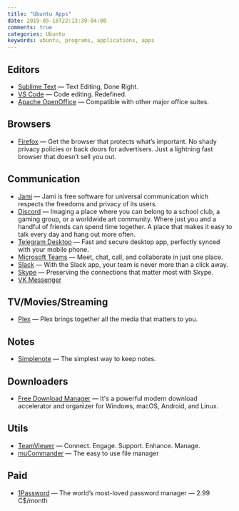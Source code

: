 ```yaml
---
title: "Ubuntu Apps"
date: 2019-05-18T22:13:39-04:00
comments: true
categories: Ubuntu
keywords: ubuntu, programs, applications, apps
---
```


## Editors
* [Sublime Text](https://www.sublimetext.com/) — Text Editing, Done Right.
* [VS Code](https://code.visualstudio.com/) — Code editing. Redefined.
* [Apache OpenOffice](https://www.openoffice.org/) — Compatible with other major office suites.

## Browsers
* [Firefox](http://www.mozilla.org/en-US/firefox/new/) — Get the browser that protects what’s important. No shady privacy policies or back doors for advertisers. Just a lightning fast browser that doesn’t sell you out.

## Communication
* [Jami](https://jami.net/) — Jami is free software for universal communication which respects the freedoms and privacy of its users.
* [Discord](https://discord.com/) — Imaging a place where you can belong to a school club, a gaming group, or a worldwide art community. Where just you and a handful of friends can spend time together. A place that makes it easy to talk every day and hang out more often.
* [Telegram Desktop](https://desktop.telegram.org/) — Fast and secure desktop app, perfectly synced with your mobile phone.
* [Microsoft Teams](https://www.microsoft.com/en-ca/microsoft-365/microsoft-teams/group-chat-software) — Meet, chat, call, and collaborate in just one place.
* [Slack](https://slack.com) — With the Slack app, your team is never more than a click away.
* [Skype](https://www.skype.com/en/) — Preserving the connections that matter most with Skype.
* [VK Messenger](https://vk.com/landings/desktop_messenger)

## TV/Movies/Streaming
* [Plex](https://www.plex.tv/) — Plex brings together all the media that matters to you.

## Notes
* [Simplenote](https://simplenote.com/) — The simplest way to keep notes.

## Downloaders
* [Free Download Manager](http://freedownloadmanager.org) — It's a powerful modern download accelerator and organizer for Windows, macOS, Android, and Linux.

## Utils
* [TeamViewer](https://www.teamviewer.com/en-us/) — Connect. Engage. Support. Enhance. Manage.
* [muCommander](https://www.mucommander.com/) — The easy to use file manager

## Paid
* [1Password](https://1password.com/) — The world’s most-loved password manager — 2.99 C$/month

